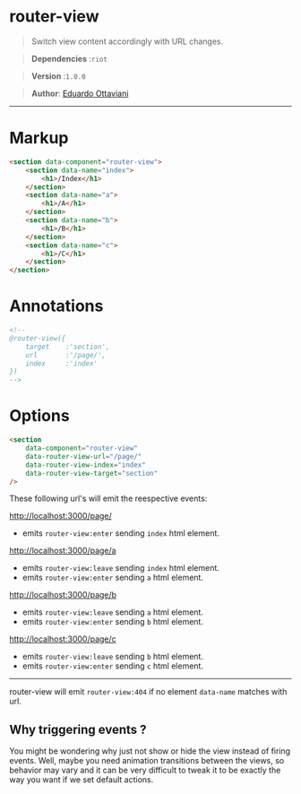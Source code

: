 # router-view

> Switch view content accordingly with URL changes.

>**Dependencies** :`riot`

>**Version** :`1.0.0`

>**Author**: [Eduardo Ottaviani](//github.com/Javiani)

---

# Markup

```html
<section data-component="router-view">
    <section data-name="index">
        <h1>/Index</h1>
    </section>
    <section data-name="a">
        <h1>/A</h1>
    </section>
    <section data-name="b">
        <h1>/B</h1>
    </section>
    <section data-name="c">
        <h1>/C</h1>
    </section>
</section>
```

# Annotations
```html
<!--
@router-view({
    target    :'section',
    url       :'/page/',
    index     :'index'
})
-->
```

# Options
```html
<section
	data-component="router-view"
	data-router-view-url="/page/"
	data-router-view-index="index"
	data-router-view-target="section"
/>
```

These following url's will emit the reespective events:

[http://localhost:3000/page/](#)
- emits `router-view:enter` sending `index` html element.

[http://localhost:3000/page/a](#)
- emits `router-view:leave` sending `index` html element.
- emits `router-view:enter` sending `a` html element.

[http://localhost:3000/page/b](#)
- emits `router-view:leave` sending `a` html element.
- emits `router-view:enter` sending `b` html element.

[http://localhost:3000/page/c](#)
- emits `router-view:leave` sending `b` html element.
- emits `router-view:enter` sending `c` html element.

---

router-view will emit `router-view:404` if no element `data-name` matches with url.

## Why triggering events ?

You might be wondering why just not show or hide the view instead of firing events. Well, maybe you need animation transitions between the views, so behavior may vary and it can be very difficult to tweak it to be exactly the way you want if we set default actions.
